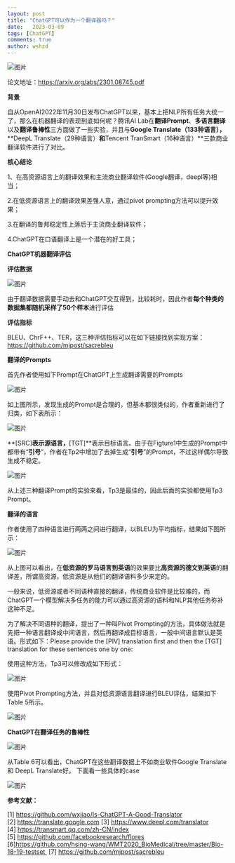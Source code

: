 ```yaml
---
layout: post
title: "ChatGPT可以作为一个翻译器吗？"
date:   2023-03-09
tags: [ChatGPT]
comments: true
author: wshzd
---
```


![图片](https://mmbiz.qpic.cn/mmbiz_png/N5aX12H1SicmUcKOIgAiaJdFzk5LWyRKaOicL14SuNZSDYhTgaicib9XrEKnHOsIn55RoySRBbSjjAjTu62M50oicCLg/640?wx_fmt=png&wxfrom=5&wx_lazy=1&wx_co=1)

论文地址：https://arxiv.org/abs/2301.08745.pdf

**背景**

自从OpenAI2022年11月30日发布ChatGPT以来，基本上把NLP所有任务大统一了，那么在机器翻译的表现到底如何呢？腾讯AI Lab在**翻译Prompt**、**多语言翻译**以及**翻译鲁棒性**三方面做了一些实验，并且与**Google Translate（133种语言），** **DeepL Translate（29种语言）**和**Tencent TranSmart（16种语言）**三款商业翻译软件进行了对比。

**核心结论**

1、在高资源语言上的翻译效果和主流商业翻译软件(Google翻译，deepl等)相当；

2.在低资源语言上的翻译效果差强人意，通过pivot prompting方法可以提升效果；

3.在翻译的鲁邦稳定性上落后于主流商业翻译软件；

4.ChatGPT在口语翻译上是一个潜在的好工具；

**ChatGPT机器翻译评估**

**评估数据**

![图片](https://mmbiz.qpic.cn/mmbiz_png/N5aX12H1SicmUcKOIgAiaJdFzk5LWyRKaOtWVdicBRWZ1M6DlRiaYBQB1ZC6Y38ZaiaJg2ibQeHVX7ibB4WWqJuPickCeQ/640?wx_fmt=png&wxfrom=5&wx_lazy=1&wx_co=1)

由于翻译数据需要手动去和ChatGPT交互得到，比较耗时，因此作者**每个种类的数据集都随机采样了50个样本**进行评估

**评估指标**

BLEU、ChrF++、TER，这三种评估指标可以在如下链接找到实现方案：https://github.com/mjpost/sacrebleu

**翻译的Prompts**

首先作者使用如下Prompt在ChatGPT上生成翻译需要的Prompts

![图片](https://mmbiz.qpic.cn/mmbiz_png/N5aX12H1SicmUcKOIgAiaJdFzk5LWyRKaOccVj6bUxbE31lMOBcQ3SDpm5cdwIBKyHPGoyYPjfXvz14Wo1vEJJww/640?wx_fmt=png&wxfrom=5&wx_lazy=1&wx_co=1)

如上图所示，发现生成的Prompt是合理的，但基本都很类似的，作者重新进行了归类，如下表所示：

![图片](https://mmbiz.qpic.cn/mmbiz_png/N5aX12H1SicmUcKOIgAiaJdFzk5LWyRKaOqa1j7I1qtPGaeO4ONXBLckrESAmaVDt4YyqxibaZ3FEYeB3o6SJC6fw/640?wx_fmt=png&wxfrom=5&wx_lazy=1&wx_co=1)

**[SRC]**表示源语言，**[TGT]**表示目标语言。由于在Figture1中生成的Prompt中都带有“**引号**”，作者在Tp2中增加了去掉生成“**引号**”的Prompt，不过这样偶尔导致生成不稳定。

![图片](https://mmbiz.qpic.cn/mmbiz_png/N5aX12H1SicmUcKOIgAiaJdFzk5LWyRKaOoX2UVLkIZsu8hq8xt7iaCVnzaANe0aBN53UEw3kq89PzApNHhU2I8Ow/640?wx_fmt=png&wxfrom=5&wx_lazy=1&wx_co=1)

从上述三种翻译Prompt的实验来看，Tp3是最佳的，因此后面的实验都使用Tp3 Prompt。

**翻译的语言**

作者使用了四种语言进行两两之间进行翻译，以BLEU为平均指标，结果如下图所示：

![图片](https://mmbiz.qpic.cn/mmbiz_png/N5aX12H1SicmUcKOIgAiaJdFzk5LWyRKaO0dMhjiavmGdXwSXdv6zxwnoTON4elwxB4pa5Ihf9rB9sOrqlwNsHGZQ/640?wx_fmt=png&wxfrom=5&wx_lazy=1&wx_co=1)

从上图可以看出，在**低资源的罗马语言到英语**的效果要比**高资源的德文到英语**的翻译差，所谓高资源，低资源是从他们的翻译语料多少来定的。

一般来说，低资源或者不同语种直接的翻译，传统商业软件是比较难的，而ChatGPT一个模型解决多任务的能力可以通过高资源的语料和NLP其他任务弥补这种不足。

为了解决不同语种的翻译，提出了一种叫Pivot Prompting的方法，具体做法就是先把一种语言翻译成中间语言，然后再翻译成目标语言，一般中间语言默认是英语。形式如下：Please provide the [PIV] translation first and then the [TGT] translation for these sentences one by one:

使用这种方法，Tp3可以修改成如下形式：

![图片](https://mmbiz.qpic.cn/mmbiz_png/N5aX12H1SicmUcKOIgAiaJdFzk5LWyRKaOXiaBKhkrCsybJIgcXr24SrPqt1kht7wN8R3KJLOqicfKjneRzY7ib3Ndg/640?wx_fmt=png&wxfrom=5&wx_lazy=1&wx_co=1)

使用Pivot Prompting方法，并且对低资源语言翻译进行BLEU评估，结果如下Table 5所示。

![图片](https://mmbiz.qpic.cn/mmbiz_png/N5aX12H1SicmUcKOIgAiaJdFzk5LWyRKaOK0cwYU6em0L7ibaHlgPic8QLicTGQeoAMDy2IyzY8wxvibia5qLa9xD1J6Q/640?wx_fmt=png&wxfrom=5&wx_lazy=1&wx_co=1)

**ChatGPT在翻译任务的鲁棒性**

![图片](https://mmbiz.qpic.cn/mmbiz_png/N5aX12H1SicmUcKOIgAiaJdFzk5LWyRKaOvyLUfQuF82daFJibY8e6eYO6JGjqsapzhxFcOocvFiaSDwFic0aXLL8kA/640?wx_fmt=png&wxfrom=5&wx_lazy=1&wx_co=1)

从Table 6可以看出，ChatGPT在这些翻译数据上不如商业软件Google Translate 和 DeepL Translate好。
下面看一些具体的case

![图片](https://mmbiz.qpic.cn/mmbiz_png/N5aX12H1SicmUcKOIgAiaJdFzk5LWyRKaOlk5yE55YX7DKQ5GdTHrg67prxxWwI3DZ4PrT2SvibtHP8qX1qdd0Sicg/640?wx_fmt=png&wxfrom=5&wx_lazy=1&wx_co=1)

**参考文献：**

[1] https://github.com/wxjiao/Is-ChatGPT-A-Good-Translator
[2] https://translate.google.com
[3] https://www.deepl.com/translator
[4] https://transmart.qq.com/zh-CN/index
[5] https://github.com/facebookresearch/flores
[6]https://github.com/hsing-wang/WMT2020_BioMedical/tree/master/Bio-18-19-testset 
[7] https://github.com/mjpost/sacrebleu
